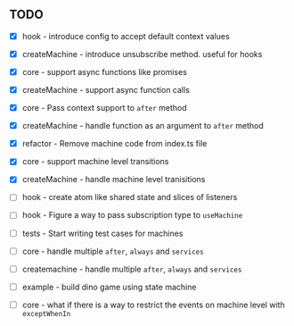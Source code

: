 ## TODO

- [x] hook - introduce config to accept default context values
- [x] createMachine - introduce unsubscribe method. useful for hooks
- [x] core - support async functions like promises
- [x] createMachine - support async function calls 
- [x] core - Pass context support to `after` method
- [x] createMachine - handle function as an argument to `after` method
- [x] refactor -  Remove machine code from index.ts file
- [x] core - support machine level transitions
- [x] createMachine - handle machine level tranisitions
  
- [ ] hook - create atom like shared state and slices of listeners
- [ ] hook - Figure a way to pass subscription type to `useMachine`
- [ ] tests - Start writing test cases for machines
- [ ] core - handle multiple `after`, `always` and `services`
- [ ] createmachine - handle multiple `after`, `always` and `services`
- [ ] example - build dino game using state machine
- [ ] core - what if there is a way to restrict the events on machine level with `exceptWhenIn`